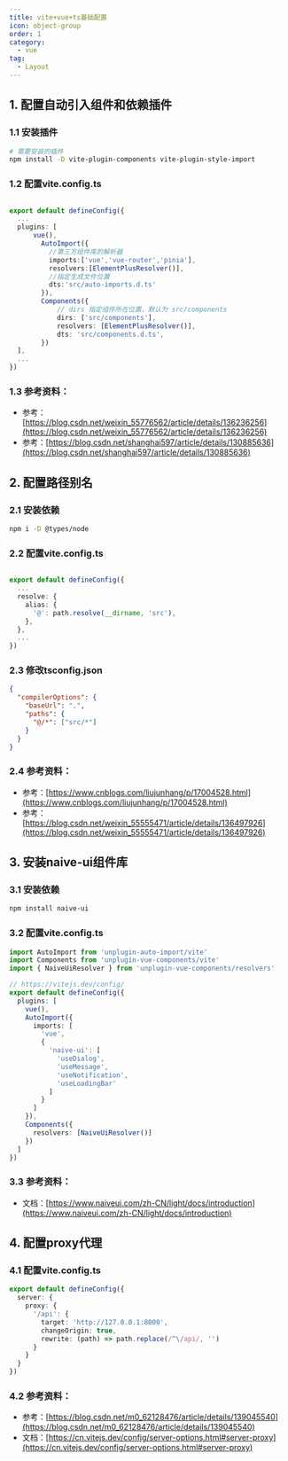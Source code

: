 ```yaml
---
title: vite+vue+ts基础配置
icon: object-group
order: 1
category:
  - vue
tag:
  - Layout
---
```


## 1. 配置自动引入组件和依赖插件

### 1.1 安装插件
```bash
# 需要安装的插件
npm install -D vite-plugin-components vite-plugin-style-import
```
### 1.2 配置vite.config.ts
```typescript

export default defineConfig({
  ...
  plugins: [
      vue(),
        AutoImport({
          //第三方组件库的解析器
          imports:['vue','vue-router','pinia'],
          resolvers:[ElementPlusResolver()],
          //指定生成文件位置
          dts:'src/auto-imports.d.ts'
        }),
        Components({
            // dirs 指定组件所在位置，默认为 src/components
            dirs: ['src/components'],
            resolvers: [ElementPlusResolver()],
            dts: 'src/components.d.ts',
        })
  ],
  ...
})

```
### 1.3 参考资料：
- 参考：[https://blog.csdn.net/weixin_55776562/article/details/136236256](https://blog.csdn.net/weixin_55776562/article/details/136236256)
- 参考：[https://blog.csdn.net/shanghai597/article/details/130885636](https://blog.csdn.net/shanghai597/article/details/130885636)

## 2. 配置路径别名
### 2.1 安装依赖
```bash
npm i -D @types/node
```
### 2.2 配置vite.config.ts
```typescript

export default defineConfig({
  ...
  resolve: {
    alias: {
      '@': path.resolve(__dirname, 'src'),
    },
  },
  ...
})
```
### 2.3 修改tsconfig.json
```json
{
  "compilerOptions": {
    "baseUrl": ".",
    "paths": {
      "@/*": ["src/*"]
    }
  }
}
```
### 2.4 参考资料：
- 参考：[https://www.cnblogs.com/liujunhang/p/17004528.html](https://www.cnblogs.com/liujunhang/p/17004528.html)
- 参考：[https://blog.csdn.net/weixin_55555471/article/details/136497926](https://blog.csdn.net/weixin_55555471/article/details/136497926)

## 3. 安装naive-ui组件库
### 3.1 安装依赖
```bash
npm install naive-ui
```
### 3.2 配置vite.config.ts
```typescript
import AutoImport from 'unplugin-auto-import/vite'
import Components from 'unplugin-vue-components/vite'
import { NaiveUiResolver } from 'unplugin-vue-components/resolvers'

// https://vitejs.dev/config/
export default defineConfig({
  plugins: [
    vue(),
    AutoImport({
      imports: [
        'vue',
        {
          'naive-ui': [
            'useDialog',
            'useMessage',
            'useNotification',
            'useLoadingBar'
          ]
        }
      ]
    }),
    Components({
      resolvers: [NaiveUiResolver()]
    })
  ]
})
```
### 3.3 参考资料：
- 文档：[https://www.naiveui.com/zh-CN/light/docs/introduction](https://www.naiveui.com/zh-CN/light/docs/introduction)

## 4. 配置proxy代理
### 4.1 配置vite.config.ts
```typescript
export default defineConfig({
  server: {
    proxy: {
      '/api': {
        target: 'http://127.0.0.1:8000',
        changeOrigin: true,
        rewrite: (path) => path.replace(/^\/api/, '')
      }
    }
  }
})
```
### 4.2 参考资料：
- 参考：[https://blog.csdn.net/m0_62128476/article/details/139045540](https://blog.csdn.net/m0_62128476/article/details/139045540)
- 文档：[https://cn.vitejs.dev/config/server-options.html#server-proxy](https://cn.vitejs.dev/config/server-options.html#server-proxy)

